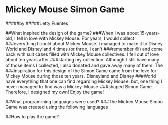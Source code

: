 # Mickey Mouse Simon Game
#####by
#####Letty Fuentes

##What inspired the design of the game?
###When I was about 15-years-old, I fell in love with Mickey Mouse.  For years, I would collect
###everything I could about Mickey Mouse.  I managed to make it to Disney World and Disneyland 4 times (or three, I can't 
###remember :expressionless:) and come back with suit cases filled with Mickey Mouse collectives.  I fell out of love about ten years after ###starting my collection.  Although I still have many of those items I collected, I also donated and gave away many of them.  The ###inspiration for this design of the Simon Game came from the love for Mickey Mouse during those ten years.  Disneyland and Disney
###World have everything that one can find regarding Mickey Mouse; but, one thing I never managed to find was a Mickey-Mouse-###shaped Simon Game.  Therefore, I designed my own!  Enjoy the game!

##What programming languages were used?
###The Mickey Mouse Simon Game was created using the following languages

##How to play the game?